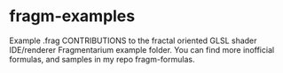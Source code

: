 # fragm-examples
Example .frag CONTRIBUTIONS to the fractal oriented GLSL shader IDE/renderer Fragmentarium example folder. You can find more inofficial formulas, and samples in my repo fragm-formulas.
